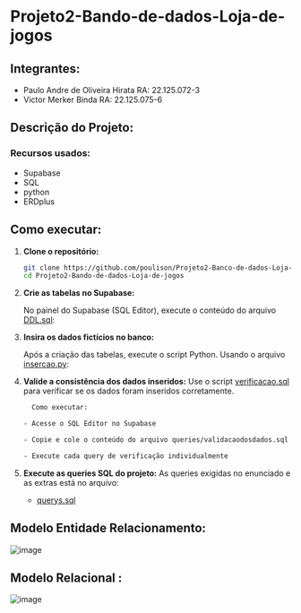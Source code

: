 # Projeto2-Bando-de-dados-Loja-de-jogos

## Integrantes:
-  Paulo Andre de Oliveira Hirata RA: 22.125.072-3
-  Victor Merker Binda RA: 22.125.075-6

## Descrição do Projeto:


### Recursos usados:
- Supabase
- SQL
- python
- ERDplus

## Como executar:

1. **Clone o repositório:**
   
   ```bash
   git clone https://github.com/poulison/Projeto2-Banco-de-dados-Loja-de-jogos.git
   cd Projeto2-Bando-de-dados-Loja-de-jogos
   
2. **Crie as tabelas no Supabase:**

   No painel do Supabase (SQL Editor), execute o conteúdo do arquivo [DDL.sql](https://github.com/poulison/Projeto2-Banco-de-dados-Loja-de-jogos/blob/main/DDL.sql):
   

3. **Insira os dados fictícios no banco:**

   Após a criação das tabelas, execute o script Python. Usando o arquivo [insercao.py](https://github.com/poulison/Projeto2-Banco-de-dados-Loja-de-jogos/blob/main/insercao.py):


4. **Valide a consistência dos dados inseridos:** Use o script [verificacao.sql](https://github.com/poulison/Projeto2-Bando-de-dados-Loja-de-jogos/blob/main/verificacao.sql) para verificar se os dados foram inseridos corretamente.

      ```bash
        Como executar:
      
      - Acesse o SQL Editor no Supabase

      - Copie e cole o conteúdo do arquivo queries/validacaodosdados.sql

      - Execute cada query de verificação individualmente

      
5. **Execute as queries SQL do projeto:**
   As queries exigidas no enunciado e as extras está no arquivo:
   - [querys.sql](https://github.com/poulison/Projeto2-Banco-de-dados-Loja-de-jogos/blob/main/querys.sql)
   
##  Modelo Entidade Relacionamento:
![image](https://github.com/user-attachments/assets/7f737c81-f79c-4d0a-a186-4d801beeaa9e)


##  Modelo Relacional :
![image](https://github.com/user-attachments/assets/64178ba5-f44d-4180-b06c-e7a420d2d982)

